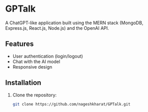 # GPTalk

A ChatGPT-like application built using the MERN stack (MongoDB, Express.js, React.js, Node.js) and the OpenAI API.

## Features

- User authentication (login/logout)
- Chat with the AI model
- Responsive design

## Installation

1. Clone the repository:
   ```bash
   git clone https://github.com/nageshkharat/GPTalk.git
